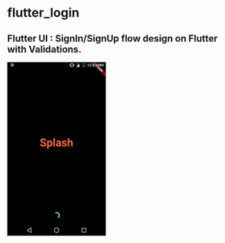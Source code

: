 # flutter_login

## Flutter UI : SignIn/SignUp flow design on Flutter with Validations.

<img src="https://github.com/UttamPanchasara/FirstFlutter/blob/master/android/app/src/main/res/gif/flutter_login.gif" height="400" alt="Screenshot"/>
